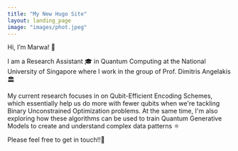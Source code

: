 ```yaml
---
title: "My New Hugo Site"
layout: landing_page
image: "images/phot.jpeg"
---
```

Hi, I’m Marwa! 👋

I am a Research Assistant 🎓 in Quantum Computing at the National University of Singapore where I work in the group of Prof. Dimitris Angelakis🏛 

My current research focuses in on Qubit-Efficient Encoding Schemes, which essentially help us do more with fewer qubits when we're tackling Binary Unconstrained Optimization problems. At the same time, I'm also exploring how these algorithms can be used to train Quantum Generative Models to create and understand complex data patterns ⚛️

Please feel free to get in touch!!📧